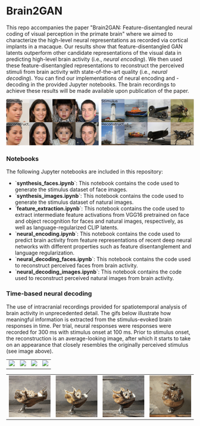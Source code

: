 # Brain2GAN

<p>This repo accompanies the paper "Brain2GAN: Feature-disentangled neural coding of visual perception in the primate brain" where we aimed to characterize the high-level neural representations as recorded via cortical implants in a macaque. Our results show that feature-disentangled GAN latents outperform other candidate representations of the visual data in predicting high-level brain activity (i.e., <em>neural encoding</em>). We then used these feature-disentangled representations to reconstruct the perceived stimuli from brain activity with state-of-the-art quality (i.e., <em>neural decoding</em>). You can find our implementations of neural encoding and -decoding in the provided Jupyter notebooks. The brain recordings to achieve these results will be made available upon publication of the paper.</p>



<img src="https://github.com/neuralcodinglab/brain2gan/blob/main/media/img.png" alt="stim-recon"/>


### Notebooks

<p>
The following Jupyter notebooks are included in this repository:

<ul>
  <li>`<b>synthesis_faces.ipynb</b>`: This notebook contains the code used to generate the stimulus dataset of face images.</li>
  <li>`<b>synthesis_images.ipynb</b>`: This notebook contains the code used to generate the stimulus dataset of natural images.</li>
  <li>`<b>feature_extraction.ipynb</b>`: This notebook contains the code used to extract intermediate feature activations from VGG16 pretrained on face and object recognition for faces and natural images, respectively, as well as language-regularized CLIP latents.</li>
  <li>`<b>neural_encoding.ipynb</b>`: This notebook contains the code used to predict brain activity from feature representations of recent deep neural networks with different properties such as feature disentanglement and language regularization.</li>
  <li>`<b>neural_decoding_faces.ipynb</b>`: This notebook contains the code used to reconstruct perceived faces from brain activity.</li>
  <li>`<b>neural_decoding_images.ipynb</b>`: This notebook contains the code used to reconstruct perceived natural images from brain activity.</li>
</ul>
</p>

### Time-based neural decoding
<p>The use of intracranial recordings provided for spatiotemporal analysis of brain activity in unprecedented detail. The gifs below illustrate how meaningful information is extracted from the stimulus-evoked brain responses in time. Per trial, neural responses were responses were recorded for 300 ms with stimulus onset at 100 ms. Prior to stimulus onset, the reconstruction is an average-looking image, after which it starts to take on an appearance that closely resembles the originally perceived stimulus (see image above).</p>

<table>
  <tr>
    <td><img src="https://github.com/neuralcodinglab/brain2gan/blob/main/media/0093.gif"></td>
    <td><img src="https://github.com/neuralcodinglab/brain2gan/blob/main/media/0018.gif"></td>
    <td><img src="https://github.com/neuralcodinglab/brain2gan/blob/main/media/0038.gif"></td>
    <td><img src="https://github.com/neuralcodinglab/brain2gan/blob/main/media/0001.gif"></td>
  </tr>
</table>

<table>
  <tr>
    <td><img src="https://github.com/neuralcodinglab/brain2gan/blob/main/media/_0094.gif"></td>
    <td><img src="https://github.com/neuralcodinglab/brain2gan/blob/main/media/_0197.gif"></td>
    <td><img src="https://github.com/neuralcodinglab/brain2gan/blob/main/media/_0081.gif"></td>
    <td><img src="https://github.com/neuralcodinglab/brain2gan/blob/main/media/_0114.gif"></td>
  </tr>
</table>

